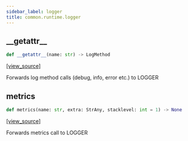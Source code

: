 ```yaml
---
sidebar_label: logger
title: common.runtime.logger
---
```


## \_\_getattr\_\_

```python
def __getattr__(name: str) -> LogMethod
```

[[view_source]](https://github.com/dlt-hub/dlt/blob/3739c9ac839aafef713f6d5ebbc6a81b2a39a1b0/dlt/common/runtime/logger.py#L20)

Forwards log method calls (debug, info, error etc.) to LOGGER

## metrics

```python
def metrics(name: str, extra: StrAny, stacklevel: int = 1) -> None
```

[[view_source]](https://github.com/dlt-hub/dlt/blob/3739c9ac839aafef713f6d5ebbc6a81b2a39a1b0/dlt/common/runtime/logger.py#L35)

Forwards metrics call to LOGGER

